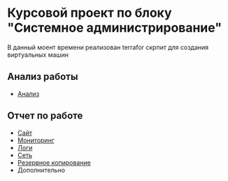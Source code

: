 # Курсовой проект по блоку "Системное администрирование"




В данный моент времени реализован terrafor скрпит для создания виртуальных машин 



## Анализ работы
* [Анализ](https://github.com/ysatii/Course_project_on_the_block_System_Administration/blob/main/Analysis.md)

## Отчет по работе 

* [Сайт](https://github.com/ysatii/Course_project_on_the_block_System_Administration/blob/main/Sait.md)
* [Мониторинг](https://github.com/ysatii/Course_project_on_the_block_System_Administration/blob/main/Monitoring.md)
* [Логи](https://github.com/ysatii/Course_project_on_the_block_System_Administration/blob/main/Logs.md)
* [Сеть](https://github.com/ysatii/Course_project_on_the_block_System_Administration/blob/main/Network.md.)
* [Резервное копирование](https://github.com/ysatii/Course_project_on_the_block_System_Administration/blob/main/infrastructure.md)
* Дополнительно


 


 